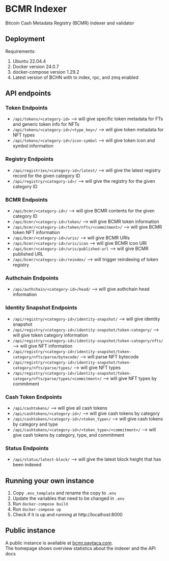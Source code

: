 # BCMR Indexer

Bitcoin Cash Metadata Registry (BCMR) indexer and validator

## Deployment

Requirements:
1. Ubuntu 22.04.4
2. Docker version 24.0.7
3. docker-compose version 1.29.2
4. Latest version of BCHN with tx index, rpc, and zmq enabled

## API endpoints

### Token Endpoints
- `/api/tokens/<category-id>` --> will give specific token metadata for FTs and generic token info for NFTs
- `/api/tokens/<category-id>/<type_key>/` --> will give token metadata for NFT types
- `/api/tokens/<category-id>/icon-symbol` --> will give token icon and symbol information

### Registry Endpoints
- `/api/registries/<category-id>/latest/` --> will give the latest registry record for the given category ID
- `/api/registry/<category-id>/` --> will give the registry for the given category ID

### BCMR Endpoints
- `/api/bcmr/<category-id>/` --> will give BCMR contents for the given category ID
- `/api/bcmr/<category-id>/token/` --> will give BCMR token information
- `/api/bcmr/<category-id>/token/nfts/<commitment>/` --> will give BCMR token NFT information
- `/api/bcmr/<category-id>/uris/` --> will give BCMR URIs
- `/api/bcmr/<category-id>/uris/icon` --> will give BCMR icon URI
- `/api/bcmr/<category-id>/uris/published-url` --> will give BCMR published URL
- `/api/bcmr/<category-id>/reindex/` --> will trigger reindexing of token registry

### Authchain Endpoints
- `/api/authchain/<category-id>/head/` --> will give authchain head information

### Identity Snapshot Endpoints
- `/api/registry/<category-id>/identity-snapshot/` --> will give identity snapshot
- `/api/registry/<category-id>/identity-snapshot/token-category/` --> will give token category information
- `/api/registry/<category-id>/identity-snapshot/token-category/nfts/` --> will give NFT information
- `/api/registry/<category-id>/identity-snapshot/token-category/nfts/parse/bytecode/` --> will parse NFT bytecode
- `/api/registry/<category-id>/identity-snapshot/token-category/nfts/parse/types/` --> will give NFT types
- `/api/registry/<category-id>/identity-snapshot/token-category/nfts/parse/types/<commitment>/` --> will give NFT types by commitment

### Cash Token Endpoints
- `/api/cashtokens/` --> will give all cash tokens
- `/api/cashtokens/<category-id>/` --> will give cash tokens by category
- `/api/cashtokens/<category-id>/<token_type>/` --> will give cash tokens by category and type
- `/api/cashtokens/<category-id>/<token_type>/<commitment>/` --> will give cash tokens by category, type, and commitment

### Status Endpoints
- `/api/status/latest-block/` --> will give the latest block height that has been indexed

## Running your own instance

1. Copy `.env_template` and rename the copy to `.env`
2. Update the variables that need to be changed in `.env`
3. Run `docker-compose build`
4. Run `docker-compose up`
5. Check if it is up and running at http://localhost:8000

## Public instance

A public instance is available at [bcmr.paytaca.com](https://bcmr.paytaca.com/). <br>
The homepage shows overview statistics about the indexer and the API docs

